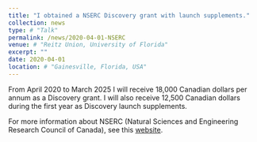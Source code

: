 ```yaml
---
title: "I obtained a NSERC Discovery grant with launch supplements."
collection: news
type: # "Talk"
permalink: /news/2020-04-01-NSERC
venue: # "Reitz Union, University of Florida"
excerpt: ""
date: 2020-04-01
location: # "Gainesville, Florida, USA"
---
```


From April 2020 to March 2025 I will receive 18,000 Canadian dollars per annum as a Discovery grant. I will also receive 12,500 Canadian dollars during the first year as Discovery launch supplements.

For more information about NSERC (Natural Sciences and Engineering Research Council of Canada), see this [website](https://www.nserc-crsng.gc.ca/index_eng.asp).